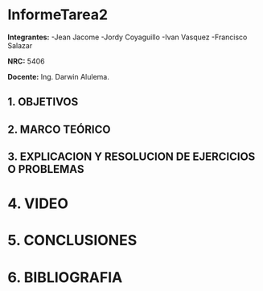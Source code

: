 
# InformeTarea2
**Integrantes:**
-Jean Jacome
-Jordy Coyaguillo
-Ivan Vasquez
-Francisco Salazar


 **NRC:** 5406
 
 **Docente:** Ing. Darwin Alulema.
 ## 1. OBJETIVOS
 
 ## 2. MARCO TEÓRICO 
 
 ## 3. EXPLICACION Y RESOLUCION DE EJERCICIOS O PROBLEMAS 
 
# 4. VIDEO

# 5. CONCLUSIONES
# 6. BIBLIOGRAFIA
